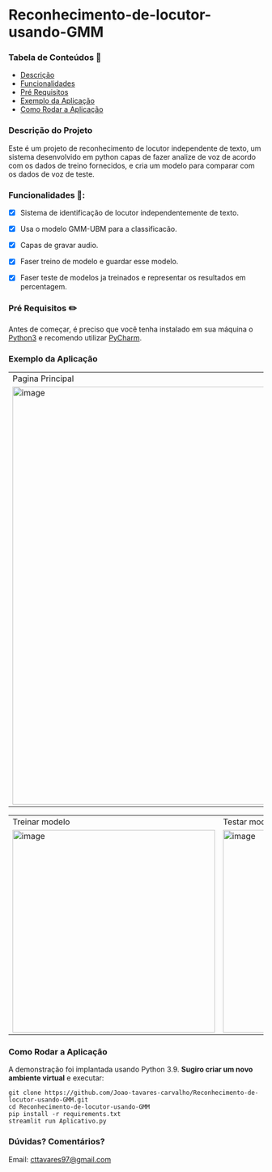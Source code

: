 # Reconhecimento-de-locutor-usando-GMM


### Tabela de Conteúdos 📖

* [Descrição](#descrição-do-projeto)
* [Funcionalidades](#funcionalidades-)
* [Pré Requisitos](#pré-requisitos-pencil2)
* [Exemplo da Aplicação](#Exemplo-da-Aplicação)
* [Como Rodar a Aplicação](#como-rodar-a-aplicação)
  

  
### Descrição do Projeto

Este é um projeto de reconhecimento de locutor independente de texto, um sistema desenvolvido em python capas de fazer analize de voz de acordo com os dados de treino fornecidos, e cria um modelo para comparar com os dados de voz de teste.



### Funcionalidades 🏁:

 - [x] Sistema de identificação de locutor independentemente de texto.
 - [x] Usa o modelo GMM-UBM para a classificacão.
 - [x] Capas de gravar audio.
 - [x] Faser treino de modelo e guardar esse modelo.
 - [x] Faser teste de modelos ja treinados e representar os resultados em percentagem.



### Pré Requisitos :pencil2:

Antes de começar, é preciso que você tenha instalado em sua máquina o [Python3](https://www.python.org/downloads/release/python-390/) e recomendo utilizar [PyCharm](https://www.jetbrains.com/pycharm/download/?section=windows).



### Exemplo da Aplicação

<table border="0">
    <tr>
        <td>Pagina Principal</td>
    </tr>
    <tr>
        <td><img width="825" alt="image"
                src="https://github.com/user-attachments/assets/01f6d6ac-e8b3-4864-98ca-c66173bc59a6">
        </td>
    </tr>
</table>

<table border="0">
    <tr>
        <td>Treinar modelo</td>
        <td>Testar modelo</td>
    </tr>
    <tr>
        <td><img width="400" alt="image"
                src="https://github.com/user-attachments/assets/14b47e49-ef5d-4f16-8639-6bea78647739">
        </td>
        <td><img width="400" alt="image"
                src="https://github.com/user-attachments/assets/2030b6ac-a261-4667-9389-15f6c37ed326">
        </td>
    </tr>
</table>



### Como Rodar a Aplicação

A demonstração foi implantada usando Python 3.9. **Sugiro criar um novo ambiente virtual** e executar:

```
git clone https://github.com/Joao-tavares-carvalho/Reconhecimento-de-locutor-usando-GMM.git
cd Reconhecimento-de-locutor-usando-GMM
pip install -r requirements.txt
streamlit run Aplicativo.py
```


### Dúvidas? Comentários?

Email: cttavares97@gmail.com



